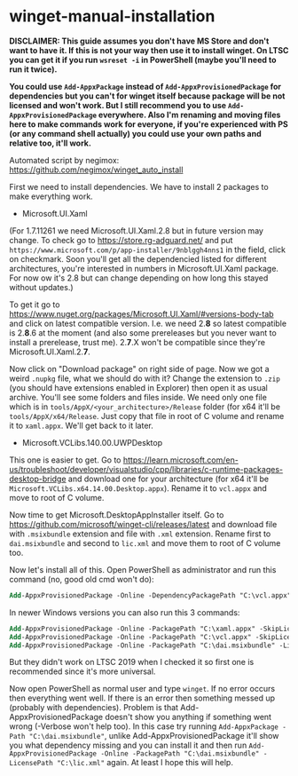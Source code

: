 # winget-manual-installation

**DISCLAIMER: This guide assumes you don't have MS Store and don't want to have it. If this is not your way then use it to install winget. On LTSC you can get it if you run `wsreset -i` in PowerShell (maybe you'll need to run it twice).**

**You could use `Add-AppxPackage` instead of `Add-AppxProvisionedPackage` for dependencies but you can't for winget itself because package will be not licensed and won't work. But I still recommend you to use `Add-AppxProvisionedPackage` everywhere. Also I'm renaming and moving files here to make commands work for everyone, if you're experienced with PS (or any command shell actually) you could use your own paths and relative too, it'll work.**

Automated script by negimox: https://github.com/negimox/winget_auto_install

First we need to install dependencies. We have to install 2 packages to make everything work.
 - Microsoft.UI.Xaml
 
 (For 1.7.11261 we need Microsoft.UI.Xaml.2.8 but in future version may change. To check go to https://store.rg-adguard.net/ and put `https://www.microsoft.com/p/app-installer/9nblggh4nns1` in the field, click on checkmark. Soon you'll get all the dependencied listed for different architectures, you're interested in numbers in Microsoft.UI.Xaml package. For now ow it's 2.8 but can change depending on how long this stayed without updates.)
 
 To get it go to https://www.nuget.org/packages/Microsoft.UI.Xaml/#versions-body-tab and click on latest compatible version. I.e. we need 2.**8** so latest compatible is 2.**8**.6 at the moment (and also some prereleases but you never want to install a prerelease, trust me). 2.**7**.X won't be compatible since they're Microsoft.UI.Xaml.2.**7**.
  
  Now click on "Download package" on right side of page. Now we got a weird `.nupkg` file, what we should do with it? Change the extension to `.zip` (you should have extensions enabled in Explorer) then open it as usual archive. You'll see some folders and files inside. We need only one file which is in `tools/AppX/<your_architecture>/Release` folder (for x64 it'll be `tools/AppX/x64/Release`. Just copy that file in root of C volume and rename it to `xaml.appx`. We'll get back to it later.
  - Microsoft.VCLibs.140.00.UWPDesktop
 
 This one is easier to get. Go to https://learn.microsoft.com/en-us/troubleshoot/developer/visualstudio/cpp/libraries/c-runtime-packages-desktop-bridge and download one for your architecture (for x64 it'll be `Microsoft.VCLibs.x64.14.00.Desktop.appx`). Rename it to `vcl.appx` and move to root of C volume.

Now time to get Microsoft.DesktopAppInstaller itself. Go to https://github.com/microsoft/winget-cli/releases/latest and download file with `.msixbundle` extension and file with `.xml` extension. Rename first to `dai.msixbundle` and second to `lic.xml` and move them to root of C volume too.

Now let's install all of this. Open PowerShell as administrator and run this command (no, good old cmd won't do):
```ps
Add-AppxProvisionedPackage -Online -DependencyPackagePath "C:\vcl.appx","C:\xaml.appx" -PackagePath "C:\dai.msixbundle" -LicensePath "C:\lic.xml"
```

In newer Windows versions you can also run this 3 commands:
```ps
Add-AppxProvisionedPackage -Online -PackagePath "C:\xaml.appx" -SkipLicense
Add-AppxProvisionedPackage -Online -PackagePath "C:\vcl.appx" -SkipLicense
Add-AppxProvisionedPackage -Online -PackagePath "C:\dai.msixbundle" -LicensePath "C:\lic.xml"
```

But they didn't work on LTSC 2019 when I checked it so first one is recommended since it's more universal.

Now open PowerShell as normal user and type `winget`. If no error occurs then everything went well. If there is an error then something messed up (probably with dependencies). Problem is that Add-AppxProvisionedPackage doesn't show you anything if something went wrong (-Verbose won't help too). In this case try running `Add-AppxPackage -Path "C:\dai.msixbundle"`, unlike Add-AppxProvisionedPackage it'll show you what dependency missing and you can install it and then run `Add-AppxProvisionedPackage -Online -PackagePath "C:\dai.msixbundle" -LicensePath "C:\lic.xml"` again. At least I hope this will help.
